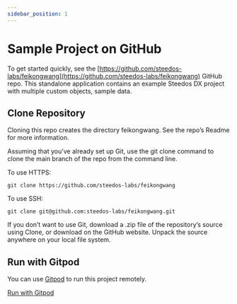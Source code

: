```yaml
---
sidebar_position: 1
---
```


# Sample Project on GitHub

To get started quickly, see the [https://github.com/steedos-labs/feikongwang](https://github.com/steedos-labs/feikongwang) GitHub repo. This standalone application contains an example Steedos DX project with multiple custom objects, sample data.

## Clone Repository

Cloning this repo creates the directory feikongwang. See the repo’s Readme for more information.

Assuming that you’ve already set up Git, use the git clone command to clone the main branch of the repo from the command line.

To use HTTPS:

```
git clone https://github.com/steedos-labs/feikongwang
```

To use SSH:

```
git clone git@github.com:steedos-labs/feikongwang.git
```

If you don’t want to use Git, download a .zip file of the repository’s source using Clone, or download on the GitHub website. Unpack the source anywhere on your local file system.

## Run with Gitpod

You can use [Gitpod](https://gitpod.io/) to run this project remotely.

[Run with Gitpod](https://gitpod.io/#https://github.com/steedos-labs/feikongwang)


